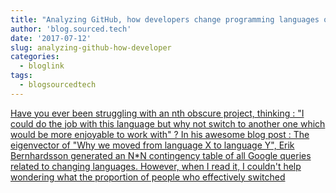 ```yaml
---
title: "Analyzing GitHub, how developers change programming languages over time"
author: 'blog.sourced.tech'
date: '2017-07-12'
slug: analyzing-github-how-developer
categories:
  - bloglink
tags:
  - blogsourcedtech
---
```


[Have you ever been struggling with an nth obscure project, thinking : "I could do the job with this language but why not switch to another one which would be more enjoyable to work with" ? In his awesome blog post : The eigenvector of "Why we moved from language X to language Y", Erik Bernhardsson generated an N*N contingency table of all Google queries related to changing languages. However, when I read it, I couldn't help wondering what the proportion of people who effectively switched<i class="fas fa-external-link-alt"></i>](https://blog.sourced.tech//blog.sourced.tech/post/language_migrations/)

